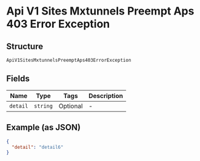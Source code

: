 
# Api V1 Sites Mxtunnels Preempt Aps 403 Error Exception

## Structure

`ApiV1SitesMxtunnelsPreemptAps403ErrorException`

## Fields

| Name | Type | Tags | Description |
|  --- | --- | --- | --- |
| `detail` | `string` | Optional | - |

## Example (as JSON)

```json
{
  "detail": "detail6"
}
```

